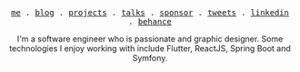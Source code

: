 <p align="center">
  <samp>
    <a href="#" target="_blank">me</a> .
    <a href="#" target="_blank">blog</a> .
    <a href="#" target="_blank">projects</a> .
    <a href="#" target="_blank">talks</a> .
    <a href="#" target="_blank">sponsor</a> .
    <a href="https://twitter.com/yexaucez" target="_blank">tweets</a> .
    <a href="https://www.linkedin.com/in/exauceyanga/" target="_blank">linkedin</a> .
    <a href="https://www.behance.net/exauceyanga" target="_blank">behance</a>
  </samp>
</p>

<p align="center">
I'm a software engineer who is passionate and graphic designer. Some technologies I enjoy working with include Flutter, ReactJS, Spring Boot and Symfony.
</p>
